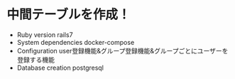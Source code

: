 # 中間テーブルを作成！
* Ruby version
  rails7
* System dependencies
  docker-compose
* Configuration
  user登録機能&グループ登録機能&グループごとにユーザーを登録する機能
* Database creation
  postgresql
